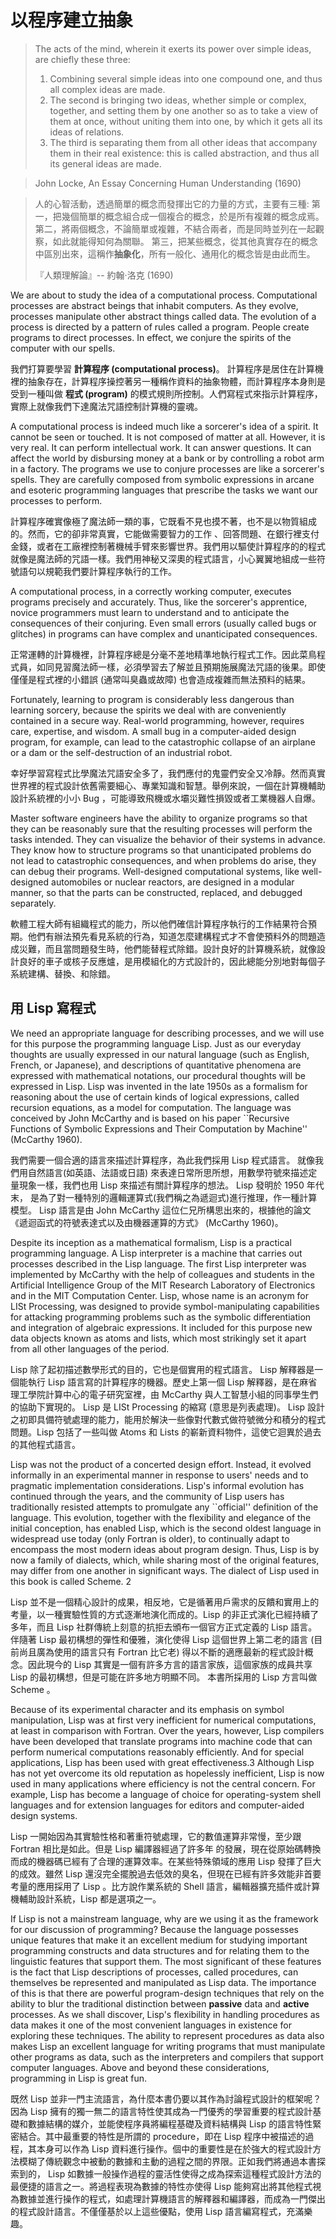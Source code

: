 以程序建立抽象
===================

> The acts of the mind, wherein it exerts its power over simple ideas, are chiefly these three:
> 1. Combining several simple ideas into one compound one, and thus all complex ideas are made.
> 2. The second is bringing two ideas, whether simple or complex, together, and setting them by one another so as to take a view of them at once, without uniting them into one, by which it gets all its ideas of relations.
> 3. The third is separating them from all other ideas that accompany them in their real existence: this is called abstraction, and thus all its general ideas are made.

> John Locke, An Essay Concerning Human Understanding (1690)

> 人的心智活動，透過簡單的概念而發揮出它的力量的方式，主要有三種:
> 第一，把幾個簡單的概念組合成一個複合的概念，於是所有複雜的概念成焉。
> 第二，將兩個概念，不論簡單或複雜，不結合兩者，而是同時並列在一起觀察，如此就能得知何為關聯。
> 第三，把某些概念，從其他真實存在的概念中區別出來，這稱作**抽象化**，所有一般化、通用化的概念皆是由此而生。
>
> 『人類理解論』-- 約翰·洛克 (1690)

We are about to study the idea of a computational process. Computational processes are abstract beings that inhabit computers. As they evolve, processes manipulate other abstract things called data. The evolution of a process is directed by a pattern of rules called a program. People create programs to direct processes. In effect, we conjure the spirits of the computer with our spells.

我們打算要學習 **計算程序 (computational process)**。 計算程序是居住在計算機裡的抽象存在，計算程序操控著另一種稱作資料的抽象物體，而計算程序本身則是受到一種叫做 **程式 (program)** 的模式規則所控制。人們寫程式來指示計算程序，實際上就像我們下達魔法咒語控制計算機的靈魂。

A computational process is indeed much like a sorcerer's idea of a spirit. It cannot be seen or touched. It is not composed of matter at all. However, it is very real. It can perform intellectual work. It can answer questions. It can affect the world by disbursing money at a bank or by controlling a robot arm in a factory. The programs we use to conjure processes are like a sorcerer's spells. They are carefully composed from symbolic expressions in arcane and esoteric programming languages that prescribe the tasks we want our processes to perform.

計算程序確實像極了魔法師一類的事，它既看不見也摸不著，也不是以物質組成的。然而，它的卻非常真實，它能做需要智力的工作
、回答問題、在銀行裡支付金錢，或者在工廠裡控制著機械手臂來影響世界。我們用以驅使計算程序的的程式就像是魔法師的咒語一樣。我們用神秘又深奧的程式語言，小心翼翼地組成一些符號語句以規範我們要計算程序執行的工作。

A computational process, in a correctly working computer, executes programs precisely and accurately. Thus, like the sorcerer's apprentice, novice programmers must learn to understand and to anticipate the consequences of their conjuring. Even small errors (usually called bugs or glitches) in programs can have complex and unanticipated consequences.

正常運轉的計算機裡，計算程序總是分毫不差地精準地執行程式工作。因此菜鳥程式員，如同見習魔法師一樣，必須學習去了解並且預期施展魔法咒語的後果。即使僅僅是程式裡的小錯誤 (通常叫臭蟲或故障) 也會造成複雜而無法預料的結果。

Fortunately, learning to program is considerably less dangerous than learning sorcery, because the spirits we deal with are conveniently contained in a secure way. Real-world programming, however, requires care, expertise, and wisdom. A small bug in a computer-aided design program, for example, can lead to the catastrophic collapse of an airplane or a dam or the self-destruction of an industrial robot.

幸好學習寫程式比學魔法咒語安全多了，我們應付的鬼靈們安全又冷靜。然而真實世界裡的程式設計依舊需要細心、專業知識和智慧。舉例來說，一個在計算機輔助設計系統裡的小小 Bug ，可能導致飛機或水壩災難性損毀或者工業機器人自爆。

Master software engineers have the ability to organize programs so that they can be reasonably sure that the resulting processes will perform the tasks intended. They can visualize the behavior of their systems in advance. They know how to structure programs so that unanticipated problems do not lead to catastrophic consequences, and when problems do arise, they can debug their programs. Well-designed computational systems, like well-designed automobiles or nuclear reactors, are designed in a modular manner, so that the parts can be constructed, replaced, and debugged separately.

軟體工程大師有組織程式的能力，所以他們確信計算程序執行的工作結果符合預期。他們有辦法預先看見系統的行為，知道怎麼建構程式才不會使預料外的問題造成災難，而且當問題發生時，他們能替程式除錯。設計良好的計算機系統，就像設計良好的車子或核子反應爐，是用模組化的方式設計的，因此總能分別地對每個子系統建構、替換、和除錯。


用 Lisp 寫程式
----------------------------

 We need an appropriate language for describing processes, and we will use for this purpose the programming language Lisp. Just as our everyday thoughts are usually expressed in our natural language (such as English, French, or Japanese), and descriptions of quantitative phenomena are expressed with mathematical notations, our procedural thoughts will be expressed in Lisp. Lisp was invented in the late 1950s as a formalism for reasoning about the use of certain kinds of logical expressions, called recursion equations, as a model for computation. The language was conceived by John McCarthy and is based on his paper ``Recursive Functions of Symbolic Expressions and Their Computation by Machine'' (McCarthy 1960).

我們需要一個合適的語言來描述計算程序，為此我們採用 Lisp 程式語言。 就像我們用自然語言(如英語、法語或日語) 來表達日常所思所想，用數學符號來描述定量現象一樣，我們也用 Lisp 來描述有關計算程序的想法。 Lisp 發明於 1950 年代末， 是為了對一種特別的邏輯運算式(我們稱之為遞迴式)進行推理，作一種計算模型。 Lisp 語言是由 John McCarthy 這位仁兄所構思出來的，根據他的論文《遞迴函式的符號表達式以及由機器運算的方式》 (McCarthy 1960)。

Despite its inception as a mathematical formalism, Lisp is a practical programming language. A Lisp interpreter is a machine that carries out processes described in the Lisp language. The first Lisp interpreter was implemented by McCarthy with the help of colleagues and students in the Artificial Intelligence Group of the MIT Research Laboratory of Electronics and in the MIT Computation Center. Lisp, whose name is an acronym for LISt Processing, was designed to provide symbol-manipulating capabilities for attacking programming problems such as the symbolic differentiation and integration of algebraic expressions. It included for this purpose new data objects known as atoms and lists, which most strikingly set it apart from all other languages of the period.

Lisp 除了起初描述數學形式的目的，它也是個實用的程式語言。 Lisp 解釋器是一個能執行 Lisp 語言寫的計算程序的機器。歷史上第一個 Lisp 解釋器，是在麻省理工學院計算中心的電子研究室裡，由  McCarthy 與人工智慧小組的同事學生們的協助下實現的。 Lisp 是 LISt Processing  的縮寫 (意思是列表處理)。 Lisp 設計之初即具備符號處理的能力，能用於解決一些像對代數式做符號微分和積分的程式問題。Lisp 包括了一些叫做 Atoms 和 Lists 的嶄新資料物件，這使它迴異於過去的其他程式語言。

Lisp was not the product of a concerted design effort. Instead, it evolved informally in an experimental manner in response to users' needs and to pragmatic implementation considerations. Lisp's informal evolution has continued through the years, and the community of Lisp users has traditionally resisted attempts to promulgate any ``official'' definition of the language. This evolution, together with the flexibility and elegance of the initial conception, has enabled Lisp, which is the second oldest language in widespread use today (only Fortran is older), to continually adapt to encompass the most modern ideas about program design. Thus, Lisp is by now a family of dialects, which, while sharing most of the original features, may differ from one another in significant ways. The dialect of Lisp used in this book is called Scheme. 2

Lisp 並不是一個精心設計的成果，相反地，它是循著用戶需求的反饋和實用上的考量，以一種實驗性質的方式逐漸地演化而成的。Lisp 的非正式演化已經持續了多年，而且 Lisp 社群傳統上刻意的抗拒去頒布一個官方正式定義的 Lisp 語言。 伴隨著 Lisp 最初構想的彈性和優雅，演化使得 Lisp 這個世界上第二老的語言 (目前尚且廣為使用的語言只有 Fortran 比它老)  得以不斷的適應最新的程式設計概念。因此現今的 Lisp 其實是一個有許多方言的語言家族，這個家族的成員共享 Lisp 的最初構想，但是可能在許多地方明顯不同。 本書所採用的 Lisp 方言叫做 Scheme 。

 Because of its experimental character and its emphasis on symbol manipulation, Lisp was at first very inefficient for numerical computations, at least in comparison with Fortran. Over the years, however, Lisp compilers have been developed that translate programs into machine code that can perform numerical computations reasonably efficiently. And for special applications, Lisp has been used with great effectiveness.3 Although Lisp has not yet overcome its old reputation as hopelessly inefficient, Lisp is now used in many applications where efficiency is not the central concern. For example, Lisp has become a language of choice for operating-system shell languages and for extension languages for editors and computer-aided design systems.

Lisp 一開始因為其實驗性格和著重符號處理，它的數值運算非常慢，至少跟 Fortran 相比是如此。但是 Lisp 編譯器經過了許多年 的發展，現在從原始碼轉換而成的機器碼已經有了合理的運算效率。在某些特殊領域的應用 Lisp 發揮了巨大的成效。雖然 Lisp 還沒完全擺脫過去低效的臭名，但現在已經有許多效能非首要考量的應用採用了 Lisp 。比方說作業系統的 Shell 語言，編輯器擴充插件或計算機輔助設計系統，Lisp 都是選項之一。

If Lisp is not a mainstream language, why are we using it as the framework for our discussion of programming? Because the language possesses unique features that make it an excellent medium for studying important programming constructs and data structures and for relating them to the linguistic features that support them. The most significant of these features is the fact that Lisp descriptions of processes, called procedures, can themselves be represented and manipulated as Lisp data. The importance of this is that there are powerful program-design techniques that rely on the ability to blur the traditional distinction between **passive** data and **active** processes. As we shall discover, Lisp's flexibility in handling procedures as data makes it one of the most convenient languages in existence for exploring these techniques. The ability to represent procedures as data also makes Lisp an excellent language for writing programs that must manipulate other programs as data, such as the interpreters and compilers that support computer languages. Above and beyond these considerations, programming in Lisp is great fun.

既然 Lisp 並非一門主流語言，為什麼本書仍要以其作為討論程式設計的框架呢？因為 Lisp 擁有的獨一無二的語言特性使其成為一門優秀的學習重要的程式設計基礎和數據結構的媒介，並能使程序員將編程基礎及資料結構與 Lisp 的語言特性緊密結合。其中最重要的特性是所謂的 procedure，即在 Lisp 程序中被描述的過程，其本身可以作為 Lisp 資料進行操作。個中的重要性是在於強大的程式設計方法模糊了傳統觀念中被動的數據和主動的過程之間的界限。正如我們將通過本書探索到的， Lisp 如數據一般操作過程的靈活性使得之成為探索這種程式設計方法的最便捷的語言之一。將過程表現為數據的特性亦使得 Lisp 能夠寫出將其他程式視為數據並進行操作的程式，如處理計算機語言的解釋器和編譯器，而成為一門傑出的程式設計語言。不僅僅基於以上這些優點，使用 Lisp 語言編寫程式，充滿樂趣。
